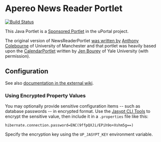 # Apereo News Reader Portlet

[![Build Status](https://travis-ci.org/Jasig/NewsReaderPortlet.svg?branch=master)](https://travis-ci.org/Jasig/NewsReaderPortlet)

This Java Portlet is a [Sponsored Portlet][] in the uPortal project.

The original version of NewsReaderPortlet [was written by][NewsReaderPortlet contributors] [Anthony Colebourne][] of University of Manchester and that portlet was heavily based upon the [CalendarPortlet][] written by [Jen Bourey][] of Yale University
(with permission).

## Configuration

See also [documentation in the external wiki][NewsReaderPortlet in Confluence].

### Using Encrypted Property Values

You may optionally provide sensitive configuration items -- such as database passwords -- in encrypted format.  Use the [Jasypt CLI Tools](http://www.jasypt.org/cli.html) to encrypt the sensitive value, then include it in a `.properties` file like this:

```
hibernate.connection.password=ENC(9ffpQXJi/EPih9o+Xshm5g==)
```

Specify the encryption key using the `UP_JASYPT_KEY` environment variable.

[Anthony Colebourne]: https://github.com/acolebourne
[Jen Bourey]: https://github.com/bourey

[Sponsored Portlet]: https://wiki.jasig.org/display/PLT/Jasig+Sponsored+Portlets
[NewsReaderPortlet in Confluence]: https://wiki.jasig.org/display/PLT/NewsReaderPortlet
[CalendarPortlet]: https://github.com/Jasig/CalendarPortlet

[NewsReaderPortlet contributors]: https://github.com/Jasig/NewsReaderPortlet/graphs/contributors
